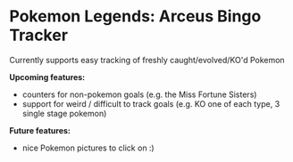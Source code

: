 # Pokemon Legends: Arceus Bingo Tracker

Currently supports easy tracking of freshly caught/evolved/KO'd Pokemon

**Upcoming features:**
* counters for non-pokemon goals (e.g. the Miss Fortune Sisters)
* support for weird / difficult to track goals (e.g. KO one of each type, 3 single stage pokemon)

**Future features:**
* nice Pokemon pictures to click on :)
